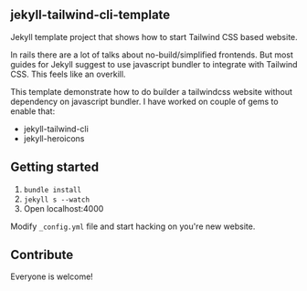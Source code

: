 ## jekyll-tailwind-cli-template
Jekyll template project that shows how to start Tailwind CSS based website.

In rails there are a lot of talks about no-build/simplified frontends. But most guides for Jekyll suggest to use javascript bundler to integrate with Tailwind CSS. This feels like an overkill.

This template demonstrate how to do builder a tailwindcss website without dependency on javascript bundler. I have worked on couple of gems to enable that:
- jekyll-tailwind-cli
- jekyll-heroicons

## Getting started

1. `bundle install`
2. `jekyll s --watch`
3. Open localhost:4000

Modify `_config.yml` file and start hacking on you're new website.

## Contribute
Everyone is welcome! 
